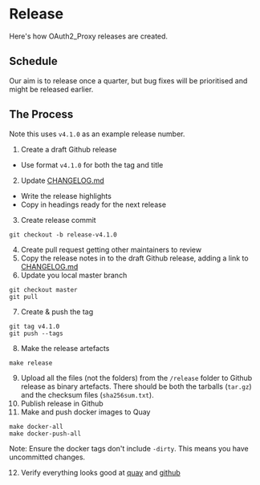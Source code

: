 # Release

Here's how OAuth2_Proxy releases are created.

## Schedule

Our aim is to release once a quarter, but bug fixes will be prioritised and might be released earlier.

## The Process

Note this uses `v4.1.0` as an example release number.

1. Create a draft Github release
  * Use format `v4.1.0` for both the tag and title
2. Update [CHANGELOG.md](CHANGELOG.md)
  * Write the release highlights
  * Copy in headings ready for the next release
3. Create release commit
  ```
  git checkout -b release-v4.1.0
  ```
4. Create pull request getting other maintainers to review
5. Copy the release notes in to the draft Github release, adding a link to [CHANGELOG.md](CHANGELOG.md)
6. Update you local master branch
  ```
  git checkout master
  git pull
  ```
7. Create & push the tag
  ```
  git tag v4.1.0
  git push --tags
  ```
8. Make the release artefacts
  ```
  make release
  ```
9. Upload all the files (not the folders) from the `/release` folder to Github release as binary artefacts. There should be both the tarballs (`tar.gz`) and the checksum files (`sha256sum.txt`).
10. Publish release in Github
11. Make and push docker images to Quay
  ```
  make docker-all
  make docker-push-all
  ```
  Note: Ensure the docker tags don't include `-dirty`. This means you have uncommitted changes.

12. Verify everything looks good at [quay](https://quay.io/repository/pusher/oauth2_proxy?tag=latest&tab=tags) and [github](https://github.com/pusher/oauth2_proxy/releases)
